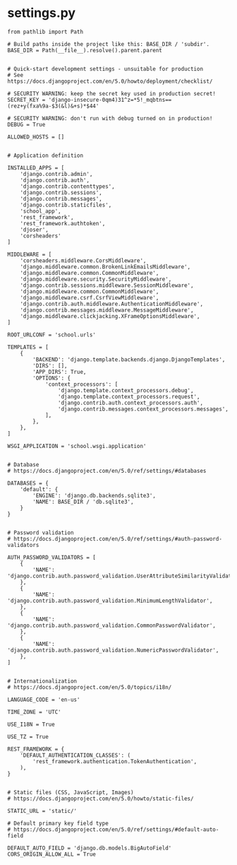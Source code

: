 # settings.py    
    from pathlib import Path
    
    # Build paths inside the project like this: BASE_DIR / 'subdir'.
    BASE_DIR = Path(__file__).resolve().parent.parent
    
    
    # Quick-start development settings - unsuitable for production
    # See https://docs.djangoproject.com/en/5.0/howto/deployment/checklist/
    
    # SECURITY WARNING: keep the secret key used in production secret!
    SECRET_KEY = 'django-insecure-0qm4)31^z=*5!_mqbtns==(rez+y(fxa%9a-$3(&l)&+s)*$44'
    
    # SECURITY WARNING: don't run with debug turned on in production!
    DEBUG = True
    
    ALLOWED_HOSTS = []
    
    
    # Application definition
    
    INSTALLED_APPS = [
        'django.contrib.admin',
        'django.contrib.auth',
        'django.contrib.contenttypes',
        'django.contrib.sessions',
        'django.contrib.messages',
        'django.contrib.staticfiles',
        'school_app',
        'rest_framework',
        'rest_framework.authtoken',
        'djoser',
        'corsheaders'
    ]
    
    MIDDLEWARE = [
        'corsheaders.middleware.CorsMiddleware',
        'django.middleware.common.BrokenLinkEmailsMiddleware',
        'django.middleware.common.CommonMiddleware',
        'django.middleware.security.SecurityMiddleware',
        'django.contrib.sessions.middleware.SessionMiddleware',
        'django.middleware.common.CommonMiddleware',
        'django.middleware.csrf.CsrfViewMiddleware',
        'django.contrib.auth.middleware.AuthenticationMiddleware',
        'django.contrib.messages.middleware.MessageMiddleware',
        'django.middleware.clickjacking.XFrameOptionsMiddleware',
    ]
    
    ROOT_URLCONF = 'school.urls'
    
    TEMPLATES = [
        {
            'BACKEND': 'django.template.backends.django.DjangoTemplates',
            'DIRS': [],
            'APP_DIRS': True,
            'OPTIONS': {
                'context_processors': [
                    'django.template.context_processors.debug',
                    'django.template.context_processors.request',
                    'django.contrib.auth.context_processors.auth',
                    'django.contrib.messages.context_processors.messages',
                ],
            },
        },
    ]
    
    WSGI_APPLICATION = 'school.wsgi.application'
    
    
    # Database
    # https://docs.djangoproject.com/en/5.0/ref/settings/#databases
    
    DATABASES = {
        'default': {
            'ENGINE': 'django.db.backends.sqlite3',
            'NAME': BASE_DIR / 'db.sqlite3',
        }
    }
    
    
    # Password validation
    # https://docs.djangoproject.com/en/5.0/ref/settings/#auth-password-validators
    
    AUTH_PASSWORD_VALIDATORS = [
        {
            'NAME': 'django.contrib.auth.password_validation.UserAttributeSimilarityValidator',
        },
        {
            'NAME': 'django.contrib.auth.password_validation.MinimumLengthValidator',
        },
        {
            'NAME': 'django.contrib.auth.password_validation.CommonPasswordValidator',
        },
        {
            'NAME': 'django.contrib.auth.password_validation.NumericPasswordValidator',
        },
    ]
    
    
    # Internationalization
    # https://docs.djangoproject.com/en/5.0/topics/i18n/
    
    LANGUAGE_CODE = 'en-us'
    
    TIME_ZONE = 'UTC'
    
    USE_I18N = True
    
    USE_TZ = True
    
    REST_FRAMEWORK = {
        'DEFAULT_AUTHENTICATION_CLASSES': (
            'rest_framework.authentication.TokenAuthentication',
        ),
    }
    
    
    # Static files (CSS, JavaScript, Images)
    # https://docs.djangoproject.com/en/5.0/howto/static-files/
    
    STATIC_URL = 'static/'
    
    # Default primary key field type
    # https://docs.djangoproject.com/en/5.0/ref/settings/#default-auto-field
    
    DEFAULT_AUTO_FIELD = 'django.db.models.BigAutoField'
    CORS_ORIGIN_ALLOW_ALL = True
